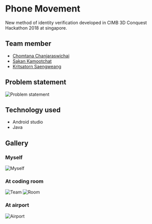 # Phone Movement

New method of identity verification developed in CIMB 3D Conquest Hackathon 2018 at singapore.

## Team member

* [Chomtana Chanjaraswichai](https://www.facebook.com/chomtana.chanjaratvichai)
* [Sakan Kamootchat](https://www.facebook.com/stank2012)
* [Kritsatorn Saengweang](https://www.facebook.com/AydenGhost)

## Problem statement

![Problem statement](https://lh3.googleusercontent.com/e72OiVtIt-S4iJHwMJ1eJWt0BEn3g2zBTdsG4VxdNewJr89NGyGimk3sOiMEWnBpkOu0-3tezq2WvA81U8JN_3ArgFQVvHFXNmfyzgPYrB9lJbuVMEvFKFgGh_z1o9--qfEL6jBu3txQlhv3ErFvQ6_bV2kQcnBpDUAWcOo5n82CgLA-Opa5JPngfXMoxvQbbaJjYODswf1T-GdzdWsViQ9YkzHEHYMFT1ERlOD1b4l1boi5CCUBHqBQ5iSrR2vTYgBLx28WTBOvVBfTUohOlHVaO2YTy-cU3PzXv7oBrV_B2wuRuKkAm2TKzVMOi-Gss3ZjskoLkWRnhINTe_75dDi2XFXhntXWW0ShxP7qnuT1z9mtoWhN-1uOA8Kf4lHwtkWx5Oi0aVstOREcuK8_HawzIC3SzLs3V8LCVPlR5hDtFjSo-pq2F84UXmEO1PrO0cDiXK6cKKoDsKJDXh36uekHnUM_fM0irPOdYjK3S8tofS8XHaDXUeJ_nC0Ze7y3_SaUb1L7IIATLZvJaFOJfk2usZQoqKhvkZDbiDRcov3p-OwrhlC9MsM0-R-lEPYFQcSNVnAFZWpNgQshSvvfbqN6Ne7cz-7E3dAyeU48E9z9HdQ52RX5QQKuYnmJrqIC0JCOm7V7oDV9pqwKUiq_qSkv=w770-h577-no)

## Technology used

* Android studio
* Java

## Gallery

### Myself

![Myself](https://lh3.googleusercontent.com/UAy3uKvFjWgSM6XU4TQj1sUNWc3uxjij-zptF4rwRE9Fv5dgGwoCQ9lRB_TCIsJQcTURpLO3OpAeMyMYmUEFHzgqurHhzLB3uoCrt6eMCQe11iQ8wtdwBTTmFRWxXbtZ-rRkJqwfb9ps17rdfZfYKoUEe68kiDO9mRJ0KDvAUhFGiz9PrUVCx1X87J6qK36k0P8rnkfIM5I_94g9_P-adg0T6IRzW5GnJd-A0Vh79hMZprekkOJv4fg1nf5wQIc3ViIaZmalm78tbOBkgv-L_1TUOpr7qjepd9ZS2ElDtUF26qPlNzh_RUezTHOpvj9FW9ezlRgql4xuYi-H7YP2l3o-0tOvl7c4hcaydHv-CT0Hjv-Y9QwzBD6PdpJc4prA6HG2z6etSNw-eDozfbTiPOD89w7Y-vI4k8HUF7L9Q0ZvnN0lENuPCzfizJuCjotXt9QZKzMrfFXMVoHuEsIOUr-Kl3rrvYXMoxg4tXQcymrRyn3cs8E0qAzhlIxSwVXbmiwR1v7C6tJEvDaLPIPJjSH8M2A--R1ceo77gQoPPKi638WPBgSyLG02It7mrKFi9e6w6fDPa2rEQQU6_bvaTpscWKReYqkkcflrMUjh3zj_lwJ8ooUopU1XT4AC_rB73cPBnSpHPkA8wTjCuOLdVzA1=w770-h577-no)

### At coding room

![Team](https://lh3.googleusercontent.com/fC7PCt9hrHVr9XqJXQEvXqvFknyW7agzXeKq8o468j8qetqoAt-6Dply2YB8h4_4FjJWPEN9BcIOGsH_Qaepo6_A7_yaJ_zP2eOWg8zAjIBN4K_BYXrb-CTh3Sw040O01k0o319EdUMms6ReAKtFkwPQaLtxtp7gaTf6N0sHPvPU7qVIrSPgWl8MLf1u9n17Sh_yT3dweK4BiPO2vbEdSwV36TgLIgIbDMQYcLgQuus6UfsiNIC3Odl3kinSX89Y0Zs2R3N6v9a_GwLt9y8CvOZq1FLE0yQpPJRNmcTwebFR4O-BISBRXM4Wht8QQHBIBBb8yOkEY_4aanBch3ZFNWWAml6dTfZoygHEsI99vflqkzfg2U8TvhbyxWQpMZ02pLKEmvH2W1vT8fIg_SLexgW7rgIfDq_mYp271XRH8Xlc5fphlqGrPDXYaRalmVA3aGAOLMZFw8R_0dD6XMwkp_v-YUdYdGsZvE_W9vsUW02MOJakg6uKle-wBhA7U4IPfB4IFtdhvxCaf_n5iTiZqo08hcq1pBceI5NyUyXj1RKn_-AhX3JR3olaHPxgbR9yRdoA_fbZcyT-nvA_UEejFZ2pziaLVFtZVbZ_bMBwqMDvmNIJydn2RbSOrTzBPHhbZUJd4ff6HWkUKpWOK5x4vbRg=w770-h577-no)
![Room](https://lh3.googleusercontent.com/v_0x1lK2HkFJsAOIyzXy7zmlmyapcZzelI4225RAdbtRrKbmH-uLbz0UzQji-nFxS_l73jU7QrbPB1KXwN5mROlnBvmE6LS29_6EW4HebbMTanbsPTcLF52nAoqwPuBjLUYb1TzdBcimeRda_1EC0ZS6kY-WtZkn3II4vS7GYt7lz1iMNHGUGVQXVguDTfIVkhwQJlJNdDkXV2aLB5BgH0QJd6wk_QlyLudrQ9BS-O3Mvwn1tbMaEih3_5JaY4W-agDFg-sMnKOx_9nbsSfLSu2XG-433Sje5KHWUaZ7bUv-xIj24dOsB7MrT9cVVIDeRJl0tPw4nfysrN1CS9SiyVvJxwvbeYLLonait4o3oUVqfr1j3CcWfn6nyvW_Rmr4toOM2xP5H9TCoND_D-bLN1z6L31UbJLDcUKDY9SvsEemOclQ9v7zUVJADo7a8IumJNmh92thZvcuUW9NhzBfRtFU3hDEDIJS_SWdhFl0b8v3csv4GGdux0ihMw4kt5rXPUI4K97KFkb44mxMOwVblm2NWVZKty9mikX5a6PwVsTDK-NRw6_BNRTgj5yuuawHvk2rfIxbSyLqW_B1Xg7LqAktFtGA9_qszcL6cnKCSt_9qDiNrzksrNZUWhqlzDF1pqzeRhsyn3usCFEuxvE7OHWZ=w770-h577-no)

### At airport

![Airport](https://lh3.googleusercontent.com/_59wuRiMACIR8L0V3qIL9KIB9ADxLMW5f1g0OE-wDEICu28yq3J7ozPQ9lCOG_71QhBKvnMUv_syce4BEK3jVtIuP3yrNjl8DYTvZkHoJ2ErBnNTDLKFuI86_nax_u_1Eq0H73uwFRuUINzd_BuV7JJRi5A1fTcy9YIRLHyHfpBLG4zwyKRcGhvM3eBF8WPE7eEs2nqzRrnoFYbw3ujSnNJUi3DOcAxXKXqU6bXxAi_8b7ay2x5gsdSKlZK8gT1cyS2oI9ON4Nvx8eTHCCNXg5p1ciMEc44UEndpjeSFS3iPYuT09wvXKMNYDcJTFWVAWND26SGW3sfbtYwxSKfQw66PUW_W-r7a8A1mT8goyDXfVwDBSfn_3SSJh-NNAGhQcYJIKWdfG7A5oM4YBc66dA6C3YY8JUaaQIvxQszZWGYoN3dkHR1p9wTH-WHL_bg3wPu9VngJKyQ-dYjxuVidd-FnbjAYSJQecjRdh8QaLdzwMxjgMd0K7pBidYg2jKVby5_L4iSmm3WASSU_wu5ZSQz6w6c_nr02L8W_5e24nal9544lXAncxB7ivQ4nChd2ZH5eRKqKs6sWp5-Ulpxf64W3k4EI76k2a3H8xvI1quFifIiP2K6ptVOaEsWctWx5GeeM5uaHCVHbufYro8rzCazL=w770-h577-no)
